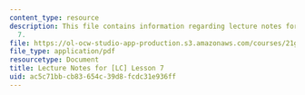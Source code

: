 ```yaml
---
content_type: resource
description: This file contains information regarding lecture notes for [LC] lesson
  7.
file: https://ol-ocw-studio-app-production.s3.amazonaws.com/courses/21g-107-chinese-i-streamlined-fall-2014/ac5c71bbcb83654c39d8fcdc31e936ff_MIT21G_107F14_Chars7.pdf
file_type: application/pdf
resourcetype: Document
title: Lecture Notes for [LC] Lesson 7
uid: ac5c71bb-cb83-654c-39d8-fcdc31e936ff
---
```

